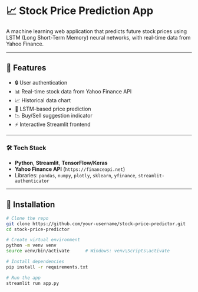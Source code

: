 # 📈 Stock Price Prediction App

A machine learning web application that predicts future stock prices using LSTM (Long Short-Term Memory) neural networks, with real-time data from Yahoo Finance.

---

## 🚀 Features

- 🔒 User authentication
- 📊 Real-time stock data from Yahoo Finance API
- 📈 Historical data chart
- 🧠 LSTM-based price prediction
- 📉 Buy/Sell suggestion indicator
- ⚡ Interactive Streamlit frontend

---

### 🛠️ Tech Stack

- **Python**, **Streamlit**, **TensorFlow/Keras**
- **Yahoo Finance API** (`https://financeapi.net`)
- Libraries: `pandas`, `numpy`, `plotly`, `sklearn`, `yfinance`, `streamlit-authenticator`

---

## 🔧 Installation

```bash
# Clone the repo
git clone https://github.com/your-username/stock-price-predictor.git
cd stock-price-predictor

# Create virtual environment
python -m venv venv
source venv/bin/activate      # Windows: venv\Scripts\activate

# Install dependencies
pip install -r requirements.txt

# Run the app
streamlit run app.py
